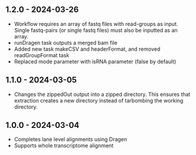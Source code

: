 ## 1.2.0 - 2024-03-26
- Workflow requires an array of fastq files with read-groups as input. Single fastq-pairs (or single fastq files) must also be inputted as an array. 
- runDragen task outputs a merged bam file
- Added new task makeCSV and headerFormat, and removed readGroupFormat task
- Replaced mode parameter with isRNA parameter (false by default)
## 1.1.0 - 2024-03-05
- Changes the zippedOut output into a zipped directory. This ensures that extraction creates a new directory instead of tarbombing the working directory.
## 1.0.0 - 2024-03-04
- Completes lane level alignments using Dragen
- Supports whole transcriptome alignment